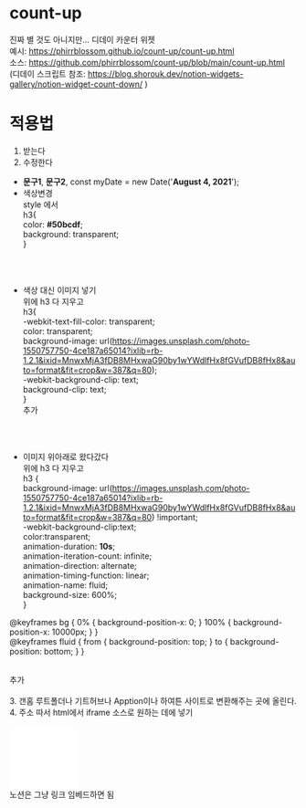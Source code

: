 # count-up

진짜 별 것도 아니지만... 디데이 카운터 위젯<br>
예시: https://phirrblossom.github.io/count-up/count-up.html <br>
소스: https://github.com/phirrblossom/count-up/blob/main/count-up.html <br>
(디데이 스크립트 참조: https://blog.shorouk.dev/notion-widgets-gallery/notion-widget-count-down/ )

# 적용법

1. 받는다
2. 수정한다
  + **문구1**, **문구2**, const myDate = new Date('**August 4, 2021**');
  + 색상변경<br>
  style 에서<br>
   h3{<br>
    color: **#50bcdf**; <br>
    background: transparent; <br>
    }

  <br><br>
  + 색상 대신 이미지 넣기<br>위에 h3 다 지우고<br>
     h3{<br>
    -webkit-text-fill-color: transparent; <br>
    color: transparent;<br>
    background-image: url(https://images.unsplash.com/photo-1550757750-4ce187a65014?ixlib=rb-1.2.1&ixid=MnwxMjA3fDB8MHxwaG90by1wYWdlfHx8fGVufDB8fHx8&auto=format&fit=crop&w=387&q=80);<br>
    -webkit-background-clip: text;<br>
    background-clip: text;<br>
    }
  <br>추가
  
  <br><br>
  + 이미지 위아래로 왔다갔다 <br>위에 h3 다 지우고<br>
    h3 {<br>
    background-image: url(https://images.unsplash.com/photo-1550757750-4ce187a65014?ixlib=rb-1.2.1&ixid=MnwxMjA3fDB8MHxwaG90by1wYWdlfHx8fGVufDB8fHx8&auto=format&fit=crop&w=387&q=80) !important;<br>
  -webkit-background-clip:text; <br>
  color:transparent; <br>
  animation-duration: **10s**;<br>
  animation-iteration-count: infinite;<br>
  animation-direction: alternate;<br>
  animation-timing-function: linear;<br>
  animation-name: fluid;<br>
  background-size: 600%;<br>
  }<br>

@keyframes bg {
    0% {
        background-position-x: 0;
    }
    100% {
        background-position-x: 10000px;
    }
}
<br>
@keyframes fluid {
    from {
        background-position: top;
    }
    to {
        background-position: bottom;
    }
}
  
  <br>추가
  <br><br>
3.  갠홈 루트폴더나 기트허브나 Apption이나 하여튼 사이트로 변환해주는 곳에 올린다.<br>
4. 주소 따서 html에서 iframe 소스로 원하는 데에 넣기<br>
  <iframe width="120" height="110" src="위젯주소" scrolling="no" frameborder="0"></iframe>
<br>노션은 그냥 링크 임베드하면 됨
